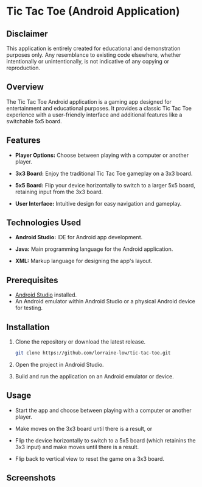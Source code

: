 # Tic Tac Toe (Android Application)

## Disclaimer
This application is entirely created for educational and demonstration purposes only. Any resemblance to existing code elsewhere, whether intentionally or unintentionally, is not indicative of any copying or reproduction.

## Overview
The Tic Tac Toe Android application is a gaming app designed for entertainment and educational purposes. It provides a classic Tic Tac Toe experience with a user-friendly interface and additional features like a switchable 5x5 board.

## Features
- **Player Options:** Choose between playing with a computer or another player.
  
- **3x3 Board:** Enjoy the traditional Tic Tac Toe gameplay on a 3x3 board.
  
- **5x5 Board:** Flip your device horizontally to switch to a larger 5x5 board, retaining input from the 3x3 board.
  
- **User Interface:** Intuitive design for easy navigation and gameplay.

## Technologies Used
- **Android Studio:** IDE for Android app development.
  
- **Java:** Main programming language for the Android application.
  
- **XML:** Markup language for designing the app's layout.

## Prerequisites 
- [Android Studio](https://developer.android.com/studio?utm_source=android-studio) installed.
- An Android emulator within Android Studio or a physical Android device for testing.

## Installation
1. Clone the repository or download the latest release.
   ```bash
   git clone https://github.com/lorraine-low/tic-tac-toe.git
   
2. Open the project in Android Studio.
  
3. Build and run the application on an Android emulator or device.

## Usage
- Start the app and choose between playing with a computer or another player.
  
- Make moves on the 3x3 board until there is a result, or
  
- Flip the device horizontally to switch to a 5x5 board (which retainins the 3x3 input) and make moves until there is a result.
  
- Flip back to vertical view to reset the game on a 3x3 board.

## Screenshots
<to add>
